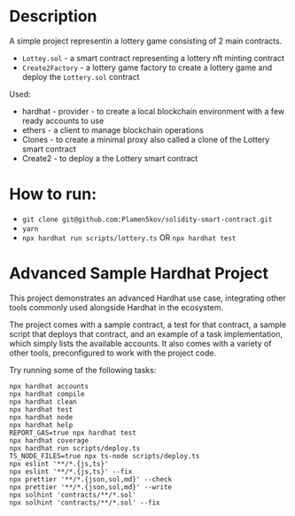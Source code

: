 # Description
A simple project representin a lottery game consisting of 2 main contracts.

* `Lottey.sol` - a smart contract representing a lottery nft minting contract
* `Create2Factory` - a lottery game factory to create a lottery game and deploy the `Lottery.sol` contract

Used: 
* hardhat - provider - to create a local blockchain environment with a few ready accounts to use
* ethers - a client to manage blockchain operations
* Clones - to create a minimal proxy also called a clone of the Lottery smart contract
* Create2 - to deploy a the Lottery smart contract

# How to run:
* `git clone git@github.com:Plamen5kov/solidity-smart-contract.git`
* `yarn`
* `npx hardhat run scripts/lottery.ts` OR `npx hardhat test`

# Advanced Sample Hardhat Project

This project demonstrates an advanced Hardhat use case, integrating other tools commonly used alongside Hardhat in the ecosystem.

The project comes with a sample contract, a test for that contract, a sample script that deploys that contract, and an example of a task implementation, which simply lists the available accounts. It also comes with a variety of other tools, preconfigured to work with the project code.

Try running some of the following tasks:

```shell
npx hardhat accounts
npx hardhat compile
npx hardhat clean
npx hardhat test
npx hardhat node
npx hardhat help
REPORT_GAS=true npx hardhat test
npx hardhat coverage
npx hardhat run scripts/deploy.ts
TS_NODE_FILES=true npx ts-node scripts/deploy.ts
npx eslint '**/*.{js,ts}'
npx eslint '**/*.{js,ts}' --fix
npx prettier '**/*.{json,sol,md}' --check
npx prettier '**/*.{json,sol,md}' --write
npx solhint 'contracts/**/*.sol'
npx solhint 'contracts/**/*.sol' --fix
```